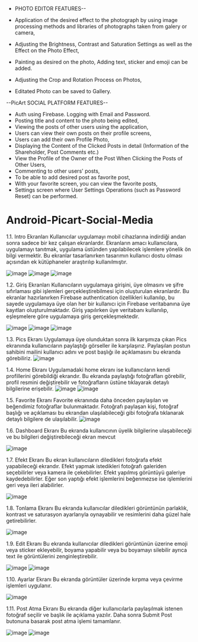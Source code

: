 - PHOTO EDITOR FEATURES--

- Application of the desired effect to the photograph by using image processing methods and libraries of photographs taken from galery or camera,
- Adjusting the Brightness, Contrast and Saturation Settings as well as the Effect on the Photo Effect,
- Painting as desired on the photo, Adding text, sticker and emoji can be added.
- Adjusting the Crop and Rotation Process on Photos,
- Editated Photo can be saved to Gallery.

--PicArt SOCIAL PLATFORM FEATURES--
- Auth using Firebase. Logging with Email and Password.
- Posting title and content to the photo being edited,
- Viewing the posts of other users using the application,
- Users can view their own posts on their profile screens,
- Users can add their own Profile Photo,
- Displaying the Content of the Clicked Posts in detail (Information of the Shareholder, Post Comments etc.)
- View the Profile of the Owner of the Post When Clicking the Posts of Other Users,
- Commenting to other users' posts,
- To be able to add desired post as favorite post,
- With your favorite screen, you can view the favorite posts,
- Settings screen where User Settings Operations (such as Password Reset) can be performed.
# Android-Picart-Social-Media
1.1.	Intro Ekranları
Kullanıcılar uygulamayı mobil cihazlarına indirdiği andan sonra sadece bir kez çalışan ekranlardır. Ekranların amacı kullanıcılara, uygulamayı tanıtmak, uygulama üstünden yapılabilecek işlemlere yönelik ön bilgi vermektir. Bu ekranlar tasarlanırken tasarımın kullanıcı dostu olması açısından ek kütüphaneler araştırılıp kullanılmıştır.                                   

![image](https://user-images.githubusercontent.com/32914909/52692255-7bb9d980-2f74-11e9-9b39-acb56ca046e1.png)  ![image](https://user-images.githubusercontent.com/32914909/52692263-7f4d6080-2f74-11e9-9588-d92f268861c2.png)  ![image](https://user-images.githubusercontent.com/32914909/52692269-84aaab00-2f74-11e9-9671-91c11e3dab26.png)




1.2.	Giriş Ekranları
Kullanıcıların uygulamaya girişini, üye olmasını ve şifre sıfırlaması gibi işlemleri gerçekleştirebilmesi için oluşturulan ekranlardır. Bu ekranlar hazırlanırken Firebase authentication özellikleri kullanılıp, bu sayede uygulamaya üye olan her bir kullanıcı için Firebase veritabanına üye kayıtları oluşturulmaktadır. Giriş yapılırken üye veritabanı kullanılıp, eşleşmelere göre uygulamaya giriş gerçekleşmektedir.

        
![image](https://user-images.githubusercontent.com/32914909/52692281-8aa08c00-2f74-11e9-839e-ac05476ce713.png)    ![image](https://user-images.githubusercontent.com/32914909/52692289-8e341300-2f74-11e9-9234-94e942e84a8a.png)   ![image](https://user-images.githubusercontent.com/32914909/52692304-9724e480-2f74-11e9-83a2-4fbdf46a7105.png)



1.3.	Pics Ekranı
Uygulamaya üye olunduktan sonra ilk karşımıza çıkan Pics ekranında kullanıcıların paylaştığı görseller ile karşılaşırız. Paylaşılan postun sahibini mailini kullanıcı adını ve post başlığı ile açıklamasını bu ekranda görebiliriz.
![image](https://user-images.githubusercontent.com/32914909/52692314-9d1ac580-2f74-11e9-86be-77448febb5fc.png)

                                               


1.4.	Home Ekranı
Uygulamadaki home ekranı ise kullanıcıların kendi profillerini görebildiği ekrandır. Bu ekranda paylaştığı fotoğrafları görebilir, profil resmini değiştirebilir ve fotoğrafların üstüne tıklayarak detaylı bilgilerine erişebilir.
![image](https://user-images.githubusercontent.com/32914909/52692325-a5730080-2f74-11e9-8f23-c4a94b0b4f39.png)  ![image](https://user-images.githubusercontent.com/32914909/52692327-a7d55a80-2f74-11e9-8462-8e1482f43132.png)


                               
                 
1.5.	Favorite Ekranı
Favorite ekranında daha önceden paylaşılan ve beğendimiz fotoğraflar bulunmaktadır. Fotoğrafı paylaşan kişi, fotoğraf başlığı ve açıklaması bu ekrandan ulaşılabileceği gibi fotoğrafa tıklanarak detaylı bilgilere de ulaşılabilir.
![image](https://user-images.githubusercontent.com/32914909/52692340-b28fef80-2f74-11e9-9f39-37cba51b004a.png)





1.6.	Dashboard Ekranı
Bu ekranda kullanıcının üyelik bilgilerine ulaşabileceği ve bu bilgileri değiştirebileceği ekran mevcut                                                 
 	
![image](https://user-images.githubusercontent.com/32914909/52692351-b91e6700-2f74-11e9-9b8d-055abb47ce8f.png)
			         


1.7.	Efekt Ekranı
Bu ekran kullanıcıların diledikleri fotoğrafa efekt yapabileceği ekrandır. Efekt yapmak istedikleri fotoğrafı galeriden seçebilirler veya kamera ile çekebilirler. Efekt yapılmış görüntüyü galeriye kaydedebilirler. Eğer son yaptığı efekt işlemlerini beğenmezse ise işlemlerini geri veya ileri alabilirler. 
             
![image](https://user-images.githubusercontent.com/32914909/52692360-bde31b00-2f74-11e9-807d-02bb92f61d04.png)
                                     



1.8.	Tonlama Ekranı
Bu ekranda kullanıcılar diledikleri görüntünün parlaklık, kontrast ve saturasyon ayarlarıyla oynayabilir ve resimlerini daha güzel hale getirebilirler.
                 
![image](https://user-images.githubusercontent.com/32914909/52692364-c0de0b80-2f74-11e9-81a7-8b952da27e53.png)
                         
                           
                         
1.9.	Edit Ekranı
Bu ekranda kullanıcılar diledikleri görüntünün üzerine emoji veya sticker ekleyebilir, boyama yapabilir veya bu boyamayı silebilir ayrıca text ile görüntülerini zenginleştirebilir.
           
![image](https://user-images.githubusercontent.com/32914909/52692370-c4719280-2f74-11e9-9347-71a8ff595985.png)  ![image](https://user-images.githubusercontent.com/32914909/52692376-c63b5600-2f74-11e9-8c72-4d6f52b5cfb4.png)

                                          

1.10.	Ayarlar Ekranı
Bu ekranda görüntüler üzerinde kırpma veya çevirme işlemleri uygulanır.

![image](https://user-images.githubusercontent.com/32914909/52692385-cc313700-2f74-11e9-9a4a-2e764ea1c661.png)

                                           

1.11.	Post Atma Ekranı
Bu ekranda diğer kullanıcılarla paylaşılmak istenen fotoğraf seçilir ve başlık ile açıklama yazılır. Daha sonra Submit Post butonuna basarak post atma işlemi tamamlanır.
            
![image](https://user-images.githubusercontent.com/32914909/52692386-cf2c2780-2f74-11e9-86b8-657706805ee9.png) ![image](https://user-images.githubusercontent.com/32914909/52692387-d18e8180-2f74-11e9-90a6-6f30c5260cfa.png)

                           

